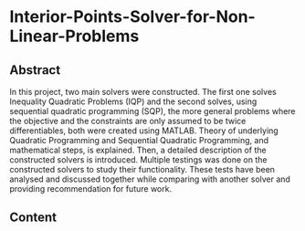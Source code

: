 # Interior-Points-Solver-for-Non-Linear-Problems

## Abstract

In this project, two main solvers were constructed. The first one solves Inequality Quadratic Problems (IQP) and the second solves, using sequential quadratic programming (SQP), the more general problems where the objective and the constraints are only assumed to be twice differentiables, both were created using MATLAB. Theory of underlying Quadratic Programming and Sequential Quadratic Programming, and mathematical steps, is explained. Then, a detailed description of the constructed solvers is introduced. Multiple testings was done on the constructed solvers to study their functionality. These tests have been analysed and discussed together while comparing with another solver and providing recommendation for future work.


## Content


